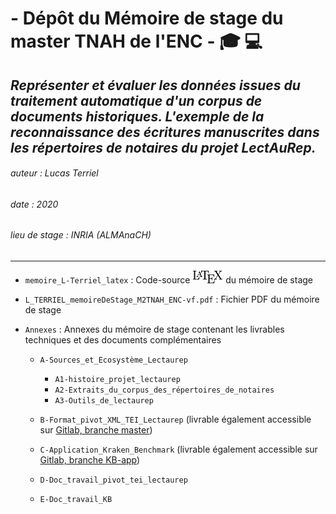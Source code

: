 # - Dépôt du Mémoire de stage du master TNAH de l'ENC - :mortar_board: :computer:

## *Représenter et évaluer les données issues du traitement automatique d'un corpus de documents historiques. L'exemple de la reconnaissance des écritures manuscrites dans les répertoires de notaires du projet LectAuRep.*
###### auteur : Lucas Terriel
###### date : 2020
###### lieu de stage : INRIA (ALMAnaCH)
--------------

- `memoire_L-Terriel_latex` : Code-source ![](latex_logo.png)   du mémoire de stage

- `L_TERRIEL_memoireDeStage_M2TNAH_ENC-vf.pdf` : Fichier PDF du mémoire de stage

- `Annexes` : Annexes du mémoire de stage contenant les livrables techniques et des documents complémentaires

    - `A-Sources_et_Ecosystème_Lectaurep`
        - `A1-histoire_projet_lectaurep`
        - `A2-Extraits_du_corpus_des_répertoires_de_notaires`
        - `A3-Outils_de_lectaurep`
        
    - `B-Format_pivot_XML_TEI_Lectaurep` (livrable également accessible sur [Gitlab, branche master](https://gitlab.inria.fr/almanach/lectaurep/documentation/-/tree/master))
    
    - `C-Application_Kraken_Benchmark` (livrable également accessible sur [Gitlab, branche KB-app](https://gitlab.inria.fr/dh-projects/kraken-benchmark/-/tree/KB-app))
    
    - `D-Doc_travail_pivot_tei_lectaurep`
    
    - `E-Doc_travail_KB`
